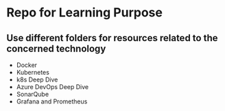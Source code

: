 # Repo for Learning Purpose
## Use different folders for resources related to the concerned technology
- Docker
- Kubernetes
- k8s Deep Dive
- Azure DevOps Deep Dive
- SonarQube
- Grafana and Prometheus
